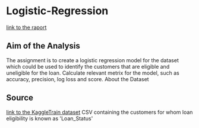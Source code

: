 # Logistic-Regression

[link to the raport](logistic_regression_loan.ipynb)

## Aim of the Analysis
The assignment is to create a logistic regression model for the dataset which could be used to identify the customers that are eligible and uneligible for the loan. Calculate relevant metrix for the model, such as accuracy, precision, log loss and score.
About the Dataset

## Source 
[link to the KaggleTrain dataset](https://www.kaggle.com/datasets/devzohaib/eligibility-prediction-for-loan/data)
CSV containing the customers for whom loan eligibility is known as 'Loan_Status'


